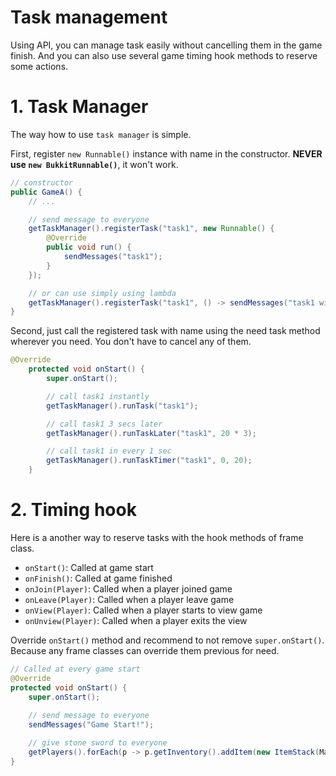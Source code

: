 # Task management
Using API, you can manage task easily without cancelling them in the game finish. And you can also use several game timing hook methods to reserve some actions.

# 1. Task Manager
The way how to use `task manager` is simple. 

First, register `new Runnable()` instance with name in the constructor. **NEVER use `new BukkitRunnable()`**, it won't work.
```java
// constructor
public GameA() {
    // ...

    // send message to everyone
    getTaskManager().registerTask("task1", new Runnable() {
        @Override
        public void run() {
            sendMessages("task1");
        }
    });

    // or can use simply using lambda
    getTaskManager().registerTask("task1", () -> sendMessages("task1 with lambda"));
}
```

Second, just call the registered task with name using the need task method  wherever you need. You don't have to cancel any of them.
```java
@Override
	protected void onStart() {
		super.onStart();

        // call task1 instantly
        getTaskManager().runTask("task1");

        // call task1 3 secs later
        getTaskManager().runTaskLater("task1", 20 * 3);

        // call task1 in every 1 sec
		getTaskManager().runTaskTimer("task1", 0, 20);
	}
```



# 2. Timing hook
Here is a another way to reserve tasks with the hook methods of frame class.
- `onStart()`: Called at game start
- `onFinish()`: Called at game finished
- `onJoin(Player)`: Called when a player joined game
- `onLeave(Player)`: Called when a player leave game
- `onView(Player)`: Called when a player starts to view game
- `onUnview(Player)`: Called when a player exits the view

Override `onStart()` method and recommend to not remove `super.onStart()`. Because any frame classes can override them previous for need.
```java
// Called at every game start
@Override
protected void onStart() {
    super.onStart();
    
    // send message to everyone
    sendMessages("Game Start!");

    // give stone sword to everyone
    getPlayers().forEach(p -> p.getInventory().addItem(new ItemStack(Material.STONE_SWORD)));
}
```

